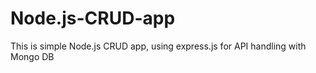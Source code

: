 # Node.js-CRUD-app
This is simple Node.js  CRUD app,  using express.js for API handling with Mongo DB 
